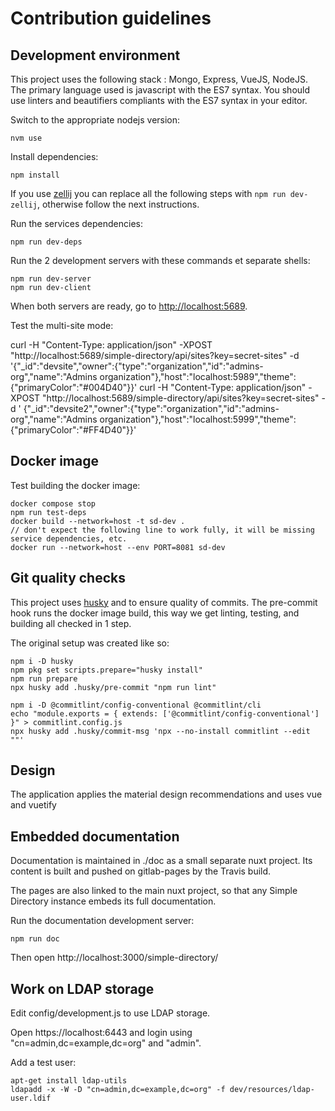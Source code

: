 # Contribution guidelines

## Development environment

This project uses the following stack : Mongo, Express, VueJS, NodeJS. The primary language used is javascript with the ES7 syntax.
You should use linters and beautifiers compliants with the ES7 syntax in your editor.

Switch to the appropriate nodejs version:

    nvm use

Install dependencies:

    npm install

If you use [zellij](https://zellij.dev/) you can replace all the following steps with `npm run dev-zellij`, otherwise follow the next instructions.

Run the services dependencies:

    npm run dev-deps

Run the 2 development servers with these commands et separate shells:

    npm run dev-server
    npm run dev-client

When both servers are ready, go to [http://localhost:5689](http://localhost:5689).

Test the multi-site mode:

curl -H "Content-Type: application/json" -XPOST "http://localhost:5689/simple-directory/api/sites?key=secret-sites" -d '{"_id":"devsite","owner":{"type":"organization","id":"admins-org","name":"Admins organization"},"host":"localhost:5989","theme":{"primaryColor":"#004D40"}}'
curl -H "Content-Type: application/json" -XPOST "http://localhost:5689/simple-directory/api/sites?key=secret-sites" -d '
{"_id":"devsite2","owner":{"type":"organization","id":"admins-org","name":"Admins organization"},"host":"localhost:5999","theme":{"primaryColor":"#FF4D40"}}'

## Docker image

Test building the docker image:

```
docker compose stop
npm run test-deps
docker build --network=host -t sd-dev .
// don't expect the following line to work fully, it will be missing service dependencies, etc.
docker run --network=host --env PORT=8081 sd-dev
```

## Git quality checks

This project uses [husky](https://typicode.github.io/husky/) and  to ensure quality of commits. The pre-commit hook runs the docker image build, this way we get linting, testing, and building all checked in 1 step.

The original setup was created like so:

```
npm i -D husky
npm pkg set scripts.prepare="husky install"
npm run prepare
npx husky add .husky/pre-commit "npm run lint"

npm i -D @commitlint/config-conventional @commitlint/cli
echo "module.exports = { extends: ['@commitlint/config-conventional'] }" > commitlint.config.js
npx husky add .husky/commit-msg 'npx --no-install commitlint --edit ""'
```

## Design

The application applies the material design recommendations and uses vue and vuetify

## Embedded documentation

Documentation is maintained in ./doc as a small separate nuxt project. Its content is built and pushed on gitlab-pages by the Travis build.

The pages are also linked to the main nuxt project, so that any Simple Directory instance embeds its full documentation.

Run the documentation development server:

```
npm run doc
```

Then open http://localhost:3000/simple-directory/

## Work on LDAP storage

Edit config/development.js to use LDAP storage.

Open https://localhost:6443 and login using "cn=admin,dc=example,dc=org" and "admin".

Add a test user:

```
apt-get install ldap-utils
ldapadd -x -W -D "cn=admin,dc=example,dc=org" -f dev/resources/ldap-user.ldif
```
